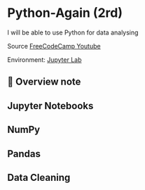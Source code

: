 # Python-Again (2rd)
I will be able to use Python for data analysing

Source [FreeCodeCamp Youtube](https://www.youtube.com/watch?v=r-uOLxNrNk8&t=41s&ab_channel=freeCodeCamp.org) 

Environment: [Jupyter Lab](https://jupyter.org/try-jupyter/lab/?path=notebooks%2FIntro.ipynb) 

## 📝 Overview note 

## Jupyter Notebooks 

## NumPy

## Pandas

## Data Cleaning

